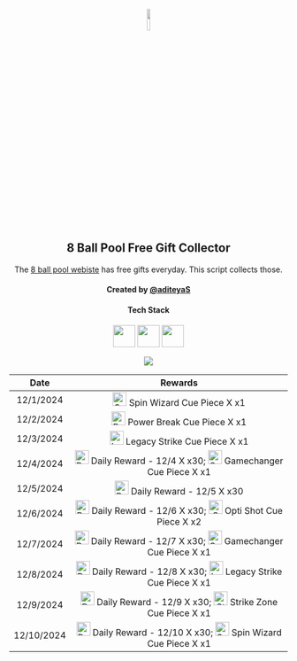 <p align="center">
  <img src="https://github.com/aditeyaS/8bp-free-gift-collector/blob/main/8bplogo.png" height="10%" />
  <h2 align="center">8 Ball Pool Free Gift Collector</h3>
  <p align="center">The <a href="https://8ballpool.com/en/shop" target="_blank">8 ball pool webiste</a> has free gifts everyday. This script collects those.</p>
  <h4 align="center">Created by <a href="https://github.com/aditeyaS" target="_blank">@aditeyaS</a></h4>
  <div>
    <h4 align="center">Tech Stack</h4>
    <p align="center">
      <img height="40" width="40" src="https://cdn.simpleicons.org/javascript/F7DF1E" />
      <img height="40" width="40" src="https://cdn.simpleicons.org/puppeteer/40B5A4" />
      <img height="40" width="40" src="https://cdn.simpleicons.org/githubactions/2088FF" />
    </p>
  </div>
  <p align="center">
    <a href="https://github.com/aditeyaS/8bp-free-gift-collector/tree/main/archive" aria-label="View previous rewards">
        <img src="https://img.shields.io/badge/View_previous_rewards-8A2BE2?style=for-the-badge"/>
    </a>
  </p>
</p>

| Date | Rewards |
| :---: | :---: |
| 12/1/2024 | <img src="https://prod-hub-config.8ballpool.com/webshop_20241126_1528/kRJ26qKDdiBr7BhDRql2WrGCjCeFmptmjEUzSV4nyT6IGfVzTv-8-r-Q-BRtkWB-VvofUc7CY9ifbsxldEok0Q~sNj_SHAvyngabQPPIdbDvVfHJL_RJMjZugE2GipYfyE.png" height="25" alt="Spin Wizard Cue Piece"/> Spin Wizard Cue Piece X x1 |
| 12/2/2024 | <img src="https://prod-hub-config.8ballpool.com/webshop_20241126_1528/mNnZWuEOnaxrZiFEn0apCZsaxydrm7_45_rCxX7ipZjrua-KLdMHlxKeu77TZwEAUZCsVA52ZIKsmXiDVeUwVQ~kx0MT45xRtcGPIPCqrnGTAezM0yQc5Ind0hQgvrI-xc.png" height="25" alt="Power Break Cue Piece"/> Power Break Cue Piece X x1 |
| 12/3/2024 | <img src="https://prod-hub-config.8ballpool.com/webshop_20241126_1528/8PI4-d_WCdZfX89MjpTDzhvZExiSs82ceYsV3TPfPrBD7Zjbrai0rqGWpaBnBKerusaWXi6G3FBR3FHmaATb_Q~gK2G3yYltIZcfsuN4lhxXVq-ktHacK_yO3ac-N6McFA.png" height="25" alt="Legacy Strike Cue Piece"/> Legacy Strike Cue Piece X x1 |
| 12/4/2024 | <img src="https://prod-hub-config.8ballpool.com/webshop_20241203_1718/09Y4aCphVz67yqRvNHRHX37-NqxxEq1jfeb7SZEfIxkreVK5d1l95PmMcg_hujYNCfFH-HR9sDbRryDuD2xdgw~lisrBNse4H1teN9vWo01euP3kWga_eKD-qI5ulBEoj8.png" height="25" alt="Daily Reward - 12/4"/> Daily Reward - 12/4 X x30; <img src="https://prod-hub-config.8ballpool.com/webshop_20241203_1718/gfAwKYBs_hqq_Su7FRAUAFxbgI5Gx0kdx__P8u2kewXDUik6XCodC8Wf_TOaHFrt_EbYIi5xt1AA2xwY8QCueQ~IiSrrgA2lgrL2fRsW62I5UYetQYmw-rdPum9EzVKL8g.png" height="25" alt="Gamechanger Cue Piece"/> Gamechanger Cue Piece X x1 |
| 12/5/2024 | <img src="https://prod-hub-config.8ballpool.com/webshop_20241203_1718/09Y4aCphVz67yqRvNHRHX37-NqxxEq1jfeb7SZEfIxkreVK5d1l95PmMcg_hujYNCfFH-HR9sDbRryDuD2xdgw~lisrBNse4H1teN9vWo01euP3kWga_eKD-qI5ulBEoj8.png" height="25" alt="Daily Reward - 12/5"/> Daily Reward - 12/5 X x30 |
| 12/6/2024 | <img src="https://prod-hub-config.8ballpool.com/webshop_20241204_1412/09Y4aCphVz67yqRvNHRHX37-NqxxEq1jfeb7SZEfIxkreVK5d1l95PmMcg_hujYNCfFH-HR9sDbRryDuD2xdgw~lisrBNse4H1teN9vWo01euP3kWga_eKD-qI5ulBEoj8.png" height="25" alt="Daily Reward - 12/6"/> Daily Reward - 12/6 X x30; <img src="https://prod-hub-config.8ballpool.com/webshop_20241204_1412/Psx-E7uPYsPupGj0nxmL-ggEUzHn-7lsgkMAwlcVF4gwPZSN_a8mgloScb-GG-vdGTPe2BGN48s55voNCggOwg~AFzNC1iBF6kM5VF7z3TAuOb6gNgagPGTHZUH3ViCTlg.png" height="25" alt="Opti Shot Cue Piece"/> Opti Shot Cue Piece X x2 |
| 12/7/2024 | <img src="https://prod-hub-config.8ballpool.com/webshop_20241204_1412/09Y4aCphVz67yqRvNHRHX37-NqxxEq1jfeb7SZEfIxkreVK5d1l95PmMcg_hujYNCfFH-HR9sDbRryDuD2xdgw~lisrBNse4H1teN9vWo01euP3kWga_eKD-qI5ulBEoj8.png" height="25" alt="Daily Reward - 12/7"/> Daily Reward - 12/7 X x30; <img src="https://prod-hub-config.8ballpool.com/webshop_20241204_1412/gfAwKYBs_hqq_Su7FRAUAFxbgI5Gx0kdx__P8u2kewXDUik6XCodC8Wf_TOaHFrt_EbYIi5xt1AA2xwY8QCueQ~IiSrrgA2lgrL2fRsW62I5UYetQYmw-rdPum9EzVKL8g.png" height="25" alt="Gamechanger Cue Piece"/> Gamechanger Cue Piece X x1 |
| 12/8/2024 | <img src="https://prod-hub-config.8ballpool.com/webshop_20241204_1412/09Y4aCphVz67yqRvNHRHX37-NqxxEq1jfeb7SZEfIxkreVK5d1l95PmMcg_hujYNCfFH-HR9sDbRryDuD2xdgw~lisrBNse4H1teN9vWo01euP3kWga_eKD-qI5ulBEoj8.png" height="25" alt="Daily Reward - 12/8"/> Daily Reward - 12/8 X x30; <img src="https://prod-hub-config.8ballpool.com/webshop_20241204_1412/8PI4-d_WCdZfX89MjpTDzhvZExiSs82ceYsV3TPfPrBD7Zjbrai0rqGWpaBnBKerusaWXi6G3FBR3FHmaATb_Q~gK2G3yYltIZcfsuN4lhxXVq-ktHacK_yO3ac-N6McFA.png" height="25" alt="Legacy Strike Cue Piece"/> Legacy Strike Cue Piece X x1 |
| 12/9/2024 | <img src="https://prod-hub-config.8ballpool.com/webshop_20241204_1412/09Y4aCphVz67yqRvNHRHX37-NqxxEq1jfeb7SZEfIxkreVK5d1l95PmMcg_hujYNCfFH-HR9sDbRryDuD2xdgw~lisrBNse4H1teN9vWo01euP3kWga_eKD-qI5ulBEoj8.png" height="25" alt="Daily Reward - 12/9"/> Daily Reward - 12/9 X x30; <img src="https://prod-hub-config.8ballpool.com/webshop_20241204_1412/uew70LP1xb3fHZ8xtHSMRjEDW6rQ-cY3eRnnLRVJ5PBkhlO70MdgREScjjHMEG3N3FfsdgoJReO2lQIBmWkjLA~ENU5GRG4OIdHfBvOoxa5uTu2UabVzPAuR6xkk5SJypA.png" height="25" alt="Strike Zone Cue Piece"/> Strike Zone Cue Piece X x1 |
| 12/10/2024 | <img src="https://prod-hub-config.8ballpool.com/webshop_20241204_1412/09Y4aCphVz67yqRvNHRHX37-NqxxEq1jfeb7SZEfIxkreVK5d1l95PmMcg_hujYNCfFH-HR9sDbRryDuD2xdgw~lisrBNse4H1teN9vWo01euP3kWga_eKD-qI5ulBEoj8.png" height="25" alt="Daily Reward - 12/10"/> Daily Reward - 12/10 X x30; <img src="https://prod-hub-config.8ballpool.com/webshop_20241204_1412/kRJ26qKDdiBr7BhDRql2WrGCjCeFmptmjEUzSV4nyT6IGfVzTv-8-r-Q-BRtkWB-VvofUc7CY9ifbsxldEok0Q~sNj_SHAvyngabQPPIdbDvVfHJL_RJMjZugE2GipYfyE.png" height="25" alt="Spin Wizard Cue Piece"/> Spin Wizard Cue Piece X x1 |
